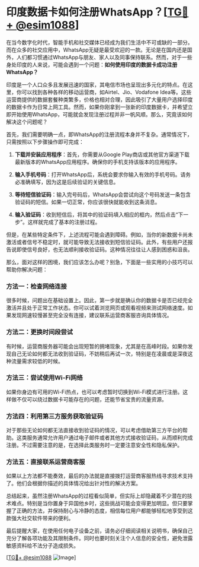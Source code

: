# 印度数据卡如何注册WhatsApp？[[TG💪+ @esim1088](https://t.me/s/esim1088)]

在当今数字化时代，智能手机和社交媒体已经成为我们生活中不可或缺的一部分。而在众多的社交应用中，WhatsApp无疑是最受欢迎的一款。无论是在国内还是国外，人们都习惯通过WhatsApp与朋友、家人以及同事保持联系。然而，对于一些身处印度的人来说，可能会遇到一个问题：**如何使用印度的数据卡成功注册WhatsApp？**

印度是一个人口众多且发展迅速的国家，其电信市场也呈现出多元化的特点。在这里，你可以找到各种各样的移动运营商，如Airtel、Jio、Vodafone Idea等。这些运营商提供的数据套餐种类繁多，价格也相对合理，因此吸引了大量用户选择印度的数据卡作为日常上网工具。然而，如果你刚拿到一张新的印度数据卡，并希望立即开始使用WhatsApp，可能就会发现注册过程并非一帆风顺。那么，究竟该如何解决这个问题呢？

首先，我们需要明确一点，即WhatsApp的注册流程本身并不复杂。通常情况下，只需按照以下步骤操作即可完成：

1. **下载并安装应用程序**：首先，你需要从Google Play商店或其他官方渠道下载最新版本的WhatsApp应用程序。确保你的手机支持该版本的应用程序。

2. **输入手机号码**：打开WhatsApp后，系统会要求你输入有效的手机号码。请务必准确填写，因为这是后续验证的关键信息。

3. **等待短信验证码**：输入完号码后，WhatsApp会尝试向这个号码发送一条包含验证码的短信。如果一切正常，你应该很快就能收到这条消息。

4. **输入验证码**：收到短信后，将其中的验证码填入相应的框内，然后点击“下一步”。这样就完成了基本的注册过程。

但是，在某些特定条件下，上述流程可能会遇到障碍。例如，当你的新数据卡尚未激活或者信号不稳定时，就可能导致无法接收到短信验证码。此外，有些用户还报告说即使信号良好，也无法顺利接收验证码。这种情况往往让人感到困惑和沮丧。

那么，面对这样的困境，我们应该怎么办呢？别急，下面是一些实用的小技巧可以帮助你解决问题：

### 方法一：检查网络连接

很多时候，问题出在基础设置上。因此，第一步就是确认你的数据卡是否已经完全激活并且处于正常工作状态。你可以试着浏览网页或观看视频来测试网络速度。如果发现网速较慢甚至完全没有连接，建议联系运营商客服咨询具体情况。

### 方法二：更换时间段尝试

有时候，运营商服务器可能会出现短暂的拥堵现象，尤其是在高峰时段。如果你发现自己无论如何都无法收到验证码，不妨稍后再试一次，特别是在凌晨或是深夜这种流量需求较低的时候。

### 方法三：尝试使用Wi-Fi网络

如果你身边有可用的Wi-Fi热点，也可以考虑暂时切换到Wi-Fi模式进行注册。这样做不仅可以绕过数据卡可能存在的问题，还能节省宝贵的流量资源。

### 方法四：利用第三方服务获取验证码

对于那些无论如何都无法直接收到验证码的情况，可以考虑借助第三方平台的帮助。这类服务通常允许用户通过电子邮件或者其他方式接收验证码，从而顺利完成注册。不过需要注意的是，在选择此类服务时一定要注意安全性和隐私保护。

### 方法五：直接联系运营商客服

如果以上方法都不能奏效，最后的办法就是直接拨打运营商客服热线寻求技术支持了。他们会根据你描述的具体情况给出针对性的解决方案。

总结起来，虽然注册WhatsApp的过程看似简单，但实际上却隐藏着不少潜在的技术难点。特别是当你置身于异国他乡时，这些挑战可能会变得更加明显。但只要掌握了正确的方法，并保持耐心与冷静的态度，相信每位用户都能够轻松地享受到这款强大社交软件带来的便利。

最后提醒大家，在使用任何电子设备之前，请务必仔细阅读相关说明书，确保自己充分了解各项功能及其限制条件。同时也要时刻关注个人信息的安全性，避免泄露敏感资料给不法分子造成损失。

[[TG💪+ @esim1088](https://t.me/s/esim1088) ![Image](https://i.postimg.cc/4NQfJmqS/Snipaste-2025-05-13-00-14-12.png)]